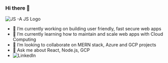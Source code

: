 ### Hi there 👋
<picture>
 <source media="(prefers-color-scheme: dark)" srcset="https://wallpapercave.com/wp/wp4923978.jpg">

 <source media="(prefers-color-scheme: light)" srcset="https://wallpapercave.com/wp/wp6606914.png">
 
 <img alt="JS -A JS Logo" src="https://wallpapercave.com/wp/wp5422452.jpg">
</picture>
<ul>
 <li>🔭 I’m currently working on building user friendly, fast secure web apps</li>
<li>🌱 I’m currently learning how to maintain and scale web apps with Cloud Computing</li>
 <li>👯 I’m looking to collaborate on MERN stack, Azure and GCP projects</li>
 <li>💬 Ask me about React, Node.js, GCP </li> 
<li><img src="https://camo.githubusercontent.com/a493f6833f99fb3c85788d6d9305e6b7a42b838e5ee5d138fd9a8214a7e77472/68747470733a2f2f696d672e736869656c64732e696f2f62616467652f6c696e6b6564696e2d2532333030373742352e7376673f267374796c653d666f722d7468652d6261646765266c6f676f3d6c696e6b6564696e266c6f676f436f6c6f723d7768697465" alt="LinkedIn" data-canonical-src="https://img.shields.io/badge/linkedin-%230077B5.svg?&amp;style=for-the-badge&amp;logo=linkedin&amp;logoColor=white" style="max-width: 100%;"></li>
</ul>

